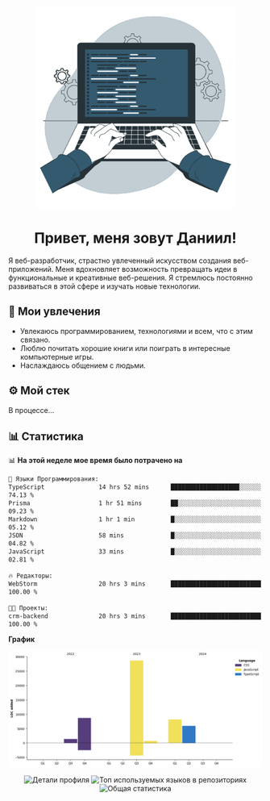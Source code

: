 <div align="center">
  <img width="400" src="assets/main_pic.webp" alt="">
  <h1>Привет, меня зовут Даниил!</h1>
</div>

Я веб-разработчик, страстно увлеченный искусством создания веб-приложений. Меня вдохновляет возможность превращать идеи в функциональные и креативные веб-решения. Я стремлюсь постоянно развиваться в этой сфере и изучать новые технологии.

## :game_die: Мои увлечения

* Увлекаюсь программированием, технологиями и всем, что с этим связано.
* Люблю почитать хорошие книги или поиграть в интересные компьютерные игры.
* Наслаждаюсь общением с людьми.

## :gear: Мой стек

В процессе...

## :bar_chart: Статистика

<!--START_SECTION:waka-->
📊 **На этой неделе мое время было потрачено на** 

```text
💬 Языки Программирования: 
TypeScript               14 hrs 52 mins      ███████████████████░░░░░░   74.13 % 
Prisma                   1 hr 51 mins        ██░░░░░░░░░░░░░░░░░░░░░░░   09.23 % 
Markdown                 1 hr 1 min          █░░░░░░░░░░░░░░░░░░░░░░░░   05.12 % 
JSON                     58 mins             █░░░░░░░░░░░░░░░░░░░░░░░░   04.82 % 
JavaScript               33 mins             █░░░░░░░░░░░░░░░░░░░░░░░░   02.81 % 

🔥 Редакторы: 
WebStorm                 20 hrs 3 mins       █████████████████████████   100.00 % 

🐱‍💻 Проекты: 
crm-backend              20 hrs 3 mins       █████████████████████████   100.00 % 
```

**График**

![Lines of Code chart](https://raw.githubusercontent.com/daniilgrigorev01/daniilgrigorev01/main/assets/bar_graph.png)


<!--END_SECTION:waka-->

<div align="center">
  <img src="http://github-profile-summary-cards.vercel.app/api/cards/profile-details?username=daniilgrigorev01&theme=github" alt="Детали профиля">
  <img src="http://github-profile-summary-cards.vercel.app/api/cards/repos-per-language?username=daniilgrigorev01&theme=github" alt="Топ используемых языков в репозиториях">
  <img src="http://github-profile-summary-cards.vercel.app/api/cards/stats?username=daniilgrigorev01&theme=github" alt="Общая статистика">
</div>
